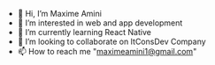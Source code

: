 - 👋 Hi, I’m Maxime Amini
- 👀 I’m interested in web and app development
- 🌱 I’m currently learning React Native 
- 💞️ I’m looking to collaborate on ItConsDev Company
- 📫 How to reach me "maximeamini1@gmail.com"

<!---
maximeAmini/maximeAmini is a ✨ special ✨ repository because its `README.md` (this file) appears on your GitHub profile.
You can click the Preview link to take a look at your changes.
--->
